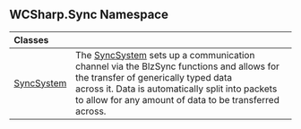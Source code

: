 ## WCSharp.Sync Namespace

| Classes | |
| :--- | :--- |
| [SyncSystem](WCSharp.Sync.SyncSystem.md 'WCSharp.Sync.SyncSystem') | The [SyncSystem](WCSharp.Sync.SyncSystem.md 'WCSharp.Sync.SyncSystem') sets up a communication channel via the BlzSync functions and allows for the transfer of generically typed data<br/>across it. Data is automatically split into packets to allow for any amount of data to be transferred across. |
